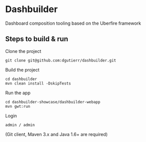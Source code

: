 Dashbuilder
===========

Dashboard composition tooling based on the Uberfire framework
 
Steps to build & run
---------------------------
 
Clone the project

    git clone git@github.com:dgutierr/dashbuilder.git
    
Build the project

    cd dashbuilder
    mvn clean install -DskipTests

Run the app

    cd dashbuilder-showcase/dashbuilder-webapp
    mvn gwt:run

Login

    admin / admin


(Git client, Maven 3.x and Java 1.6+ are required)
